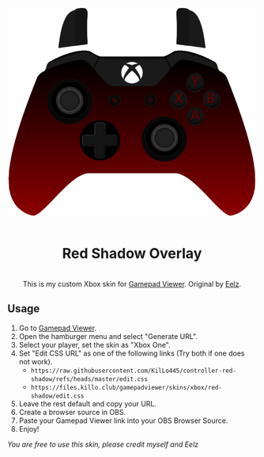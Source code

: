 <a name="readme-top"></a>
<div align="center">
<a href="https://github.com/KilLo445/controller-red-shadow">
    <img src="https://raw.githubusercontent.com/KilLo445/controller-red-shadow/refs/heads/master/.github/controller-preview.png" alt="Controller Overlay Preview" width=500>
    <br />
    <br />
  </a>
  <p align="center">
    <h1>Red Shadow Overlay</h1>
    <br />
    This is my custom Xbox skin for <a href="https://gamepadviewer.com">Gamepad Viewer</a>. Original by <a href="https://github.com/EelzTwitch">Eelz</a>.
  </p>
</div>

## Usage
1. Go to [Gamepad Viewer](https://gamepadviewer.com/).
2. Open the hamburger menu and select "Generate URL".
3. Select your player, set the skin as "Xbox One".
4. Set "Edit CSS URL" as one of the following links (Try both if one does not work).
    - `https://raw.githubusercontent.com/KilLo445/controller-red-shadow/refs/heads/master/edit.css`
    - `https://files.killo.club/gamepadviewer/skins/xbox/red-shadow/edit.css`
5. Leave the rest default and copy your URL.
6. Create a browser source in OBS.
7. Paste your Gamepad Viewer link into your OBS Browser Source.
8. Enjoy!

*You are free to use this skin, please credit myself and Eelz*